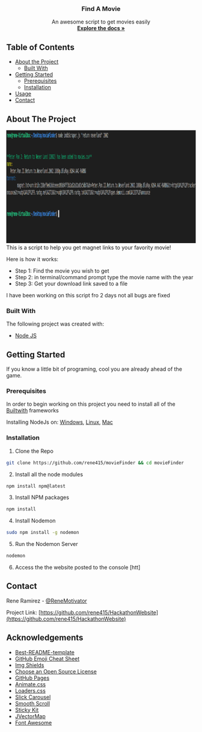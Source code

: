 <!-- PROJECT LOGO -->
<br />
<p align="center">
  <h3 align="center">Find A Movie</h3>

  <p align="center">
    An awesome script to get movies easily
    <br />
    <a href="https://github.com/rene415/movieFinder"><strong>Explore the docs »</strong></a>
    <br />
  </p>
</p>



<!--TABLE OF CONTENTS-->
## Table of Contents

* [About the Project](#about-the-project)
  * [Built With](#built-with)
* [Getting Started](#getting-started)
  * [Prerequisites](#prerequisites)
  * [Installation](#installation)
* [Usage](#usage)
* [Contact](#contact)


<!-- ABOUT THE PROJECT -->
## About The Project
<div align="center">
  <img src="masterScreenshot.png" alt="Logo" width="900" height="300">
</div>
This is a script to help you get magnet links to your favority movie!

Here is how it works: 
* Step 1: Find the movie you wish to get
* Step 2: in terminal/command prompt type the movie name with the year
* Step 3: Get your download link saved to a file

I have been working on this script fro 2 days not all bugs are fixed

### Built With
The following project was created with:
* [Node JS](https://nodejs.org)

<!-- GETTING STARTED -->
## Getting Started

If you know a little bit of programing, cool you are already ahead of the game. 

### Prerequisites

In order to begin working on this project you need to install all of the [Builtwith](#built-with) frameworks

Installing NodeJs on: [Windows](https://www.youtube.com/watch?v=gHuIKptS0Qg), [Linux](https://www.youtube.com/watch?v=K6QiSKy2zoM&), [Mac](https://www.youtube.com/watch?v=rF1ZHmqvm8I)

### Installation
1. Clone the Repo
```sh
git clone https://github.com/rene415/movieFinder && cd movieFinder

```
2. Install all the node modules
```sh
npm install npm@latest
```
3. Install NPM packages
```sh
npm install
```
4. Install Nodemon
```sh
sudo npm install -g nodemon
```
5. Run the Nodemon Server
```sh
nodemon
```
6. Access the the website posted to the console
[htt]

<!-- USAGE EXAMPLES --
## Usage

Use this space to show useful examples of how a project can be used. Additional screenshots, code examples and demos work well in this space. You may also link to more resources.

_For more examples, please refer to the [Documentation](https://example.com)_



<!-- CONTRIBUTING --
## Contributing

Contributions are what make the open source community such an amazing place to be learn, inspire, and create. Any contributions you make are **greatly appreciated**.

1. Fork the Project
2. Create your Feature Branch (`git checkout -b feature/AmazingFeature`)
3. Commit your Changes (`git commit -m 'Add some AmazingFeature`)
4. Push to the Branch (`git push origin feature/AmazingFeature`)
5. Open a Pull Request



<!-- LICENSE --
## License

Distributed under the MIT License. See `LICENSE` for more information.



<!-- CONTACT -->
## Contact

Rene Ramirez - [@ReneMotivator](https://twitter.com/ReneMotivator)

Project Link: [https://github.com/rene415/HackathonWebsite](https://github.com/rene415/HackathonWebsite)



<!-- ACKNOWLEDGEMENTS -->
## Acknowledgements
* [Best-README-template](https://github.com/othneildrew/Best-README-Template)
* [GitHub Emoji Cheat Sheet](https://www.webpagefx.com/tools/emoji-cheat-sheet)
* [Img Shields](https://shields.io)
* [Choose an Open Source License](https://choosealicense.com)
* [GitHub Pages](https://pages.github.com)
* [Animate.css](https://daneden.github.io/animate.css)
* [Loaders.css](https://connoratherton.com/loaders)
* [Slick Carousel](https://kenwheeler.github.io/slick)
* [Smooth Scroll](https://github.com/cferdinandi/smooth-scroll)
* [Sticky Kit](http://leafo.net/sticky-kit)
* [JVectorMap](http://jvectormap.com)
* [Font Awesome](https://fontawesome.com)